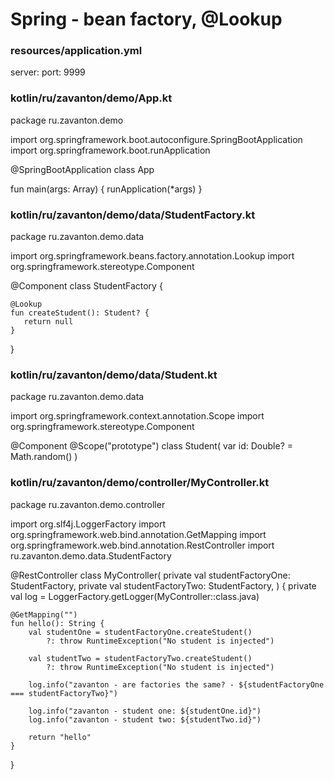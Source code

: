 # Spring - bean factory, @Lookup



### resources/application.yml
server:
  port: 9999










### kotlin/ru/zavanton/demo/App.kt
package ru.zavanton.demo

import org.springframework.boot.autoconfigure.SpringBootApplication
import org.springframework.boot.runApplication

@SpringBootApplication
class App

fun main(args: Array<String>) {
    runApplication<App>(*args)
}










### kotlin/ru/zavanton/demo/data/StudentFactory.kt
package ru.zavanton.demo.data

import org.springframework.beans.factory.annotation.Lookup
import org.springframework.stereotype.Component

@Component
class StudentFactory {

    @Lookup
    fun createStudent(): Student? {
       return null
    }
}










### kotlin/ru/zavanton/demo/data/Student.kt
package ru.zavanton.demo.data

import org.springframework.context.annotation.Scope
import org.springframework.stereotype.Component

@Component
@Scope("prototype")
class Student(
    var id: Double? = Math.random()
)










### kotlin/ru/zavanton/demo/controller/MyController.kt
package ru.zavanton.demo.controller

import org.slf4j.LoggerFactory
import org.springframework.web.bind.annotation.GetMapping
import org.springframework.web.bind.annotation.RestController
import ru.zavanton.demo.data.StudentFactory

@RestController
class MyController(
    private val studentFactoryOne: StudentFactory,
    private val studentFactoryTwo: StudentFactory,
) {
    private val log = LoggerFactory.getLogger(MyController::class.java)

    @GetMapping("")
    fun hello(): String {
        val studentOne = studentFactoryOne.createStudent()
            ?: throw RuntimeException("No student is injected")

        val studentTwo = studentFactoryTwo.createStudent()
            ?: throw RuntimeException("No student is injected")

        log.info("zavanton - are factories the same? - ${studentFactoryOne === studentFactoryTwo}")

        log.info("zavanton - student one: ${studentOne.id}")
        log.info("zavanton - student two: ${studentTwo.id}")

        return "hello"
    }
}
